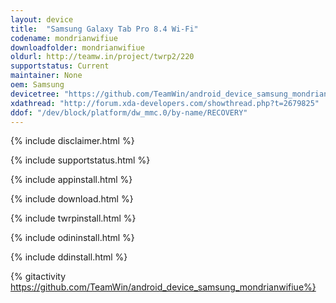 ```yaml
---
layout: device
title:  "Samsung Galaxy Tab Pro 8.4 Wi-Fi"
codename: mondrianwifiue
downloadfolder: mondrianwifiue
oldurl: http://teamw.in/project/twrp2/220
supportstatus: Current
maintainer: None
oem: Samsung
devicetree: "https://github.com/TeamWin/android_device_samsung_mondrianwifiue"
xdathread: "http://forum.xda-developers.com/showthread.php?t=2679825"
ddof: "/dev/block/platform/dw_mmc.0/by-name/RECOVERY"
---
```


{% include disclaimer.html %}

{% include supportstatus.html %}

{% include appinstall.html %}

{% include download.html %}

{% include twrpinstall.html %}

{% include odininstall.html %}

{% include ddinstall.html %}

{% gitactivity  https://github.com/TeamWin/android_device_samsung_mondrianwifiue%}
